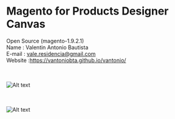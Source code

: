 # Magento for Products Designer Canvas
Open Source (magento-1.9.2.1) <br>
Name    : Valentin Antonio Bautista<br>
E-mail  : vale.residencia@gmail.com<br>
Website :https://vantoniobta.github.io/vantonio/<br><br><br>

![Alt text](https://s5.postimg.org/dn3qwgd7r/image.png "pdc test")  <br><br><br>

![Alt text](https://s5.postimg.org/pmnnx2d7r/image.png "pdc test")


